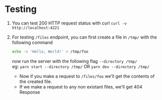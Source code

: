 # Testing

1. You can test 200 HTTP request status with curl `curl -v http://localhost:4221`
2. For testing `/files` endpoint, you can first create a file in `/tmp/` with the following command

   ```bash
   echo -n 'Hello, World!' > /tmp/foo
   ```

   now run the server with the following flag `--directory /tmp/` <br/>
   eg: `yarn start --directory /tmp/` OR `yarn dev --directory /tmp/`

   - Now if you make a request to `/files/foo` we'll get the contents of the created file. <br/>
   - If we make a request to any non existant files, we'll get 404 Response
